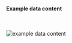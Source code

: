 <h4>Example data content</h4>
<br>

<img src="specialty-rx-questionnaire-1.png" alt="example data content"/><br><br>